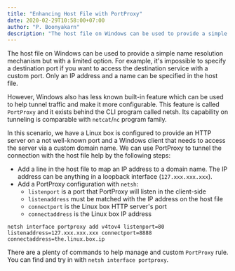 ```yaml
---
title: "Enhancing Host File with PortProxy"
date: 2020-02-29T10:58:00+07:00
author: "P. Boonyakarn"
description: "The host file on Windows can be used to provide a simple name resolution mechanism but with a limited option. For example, it's impossible to specify a destination port if you want to access the destination service with a custom port. Only an IP address and a name can be specified in the host file."
---
```


The host file on Windows can be used to provide a simple name resolution mechanism but with a limited option. For example, it's impossible to specify a destination port if you want to access the destination service with a custom port. Only an IP address and a name can be specified in the host file.

However, Windows also has less known built-in feature which can be used to help tunnel traffic and make it more configurable. This feature is called `PortProxy` and it exists behind the CLI program called netsh. Its capability on tunneling is comparable with `netcat`/`nc` program family.

In this scenario, we have a Linux box is configured to provide an HTTP server on a not well-known port and a Windows client that needs to access the server via a custom domain name. We can use PortProxy to tunnel the connection with the host file help by the following steps:

- Add a line in the host file to map an IP address to a domain name. The IP address can be anything in a loopback interface (`127.xxx.xxx.xxx`).
- Add a PortProxy configuration with `netsh`:
    - `listenport` is a port that PortProxy will listen in the client-side
    - `listenaddress` must be matched with the IP address on the host file
    - `connectport` is the Linux box HTTP server's port
    - `connectaddress` is the Linux box IP address

```
netsh interface portproxy add v4tov4 listenport=80 listenaddress=127.xxx.xxx.xxx connectport=8888 connectaddress=the.linux.box.ip
```

There are a plenty of commands to help manage and custom `PortProxy` rule. You can find and try in with `netsh interface portproxy`.